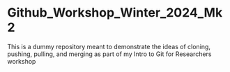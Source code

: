 # Github_Workshop_Winter_2024_Mk2
This is a dummy repository meant to demonstrate the ideas of cloning, pushing, pulling, and merging as part of my Intro to Git for Researchers workshop
